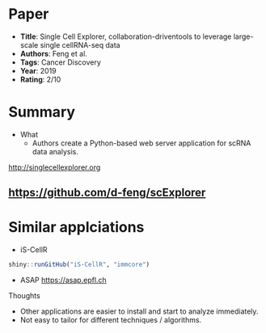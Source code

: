 # Paper

* **Title**: Single Cell Explorer, collaboration-driventools to leverage large-scale single cellRNA-seq data
* **Authors**: Feng et al.
* **Tags**: Cancer Discovery
* **Year**: 2019
* **Rating**: 2/10


# Summary

* What
  * Authors create a Python-based web server application for scRNA data analysis.

http://singlecellexplorer.org

https://github.com/d-feng/scExplorer
-------------------------

# Similar applciations

* iS-CellR
``` r
shiny::runGitHub("iS-CellR", "immcore")
``` 

* ASAP
https://asap.epfl.ch


Thoughts
* Other applications are easier to install and start to analyze immediately. 
* Not easy to tailor for different techniques / algorithms. 


